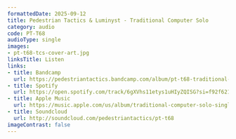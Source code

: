 ```yaml
---
formattedDate: 2025-09-12
title: Pedestrian Tactics & Luminyst - Traditional Computer Solo
category: audio
code: PT-T68
audioType: single
images:
- pt-t68-tcs-cover-art.jpg
linksTitle: Listen
links:
- title: Bandcamp
  url: https://pedestriantactics.bandcamp.com/album/pt-t68-traditional-computer-solo
- title: Spotify
  url: https://open.spotify.com/track/6gXVhs11etys1uHIyZQISG?si=f92f621a01984734
- title: Apple Music
  url: https://music.apple.com/us/album/traditional-computer-solo-single/1828111833
- title: Soundcloud
  url: http://soundcloud.com/pedestriantactics/pt-t68
imageContrast: false
--- 
```




